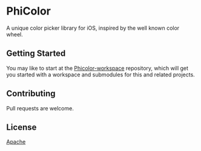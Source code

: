 PhiColor
========

A unique color picker library for iOS, inspired by the well known color wheel.

Getting Started
---------------

You may like to start at the [Phicolor-workspace] repository, which will get you started with a workspace and submodules for this and related projects.

Contributing
------------

Pull requests are welcome.

License
-------

[Apache](NOTICE)

[Phicolor-workspace]: https://github.com/au-phiware/Phicolor-workspace
